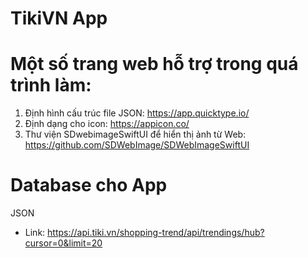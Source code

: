 # TikiVN App

# Một số trang web hỗ trợ trong quá trình làm:
1. Định hình cấu trúc file JSON: https://app.quicktype.io/
2. Định dạng cho icon: https://appicon.co/
3. Thư viện SDwebimageSwiftUI để hiển thị ảnh từ Web: https://github.com/SDWebImage/SDWebImageSwiftUI

# Database cho App
JSON
  - Link: https://api.tiki.vn/shopping-trend/api/trendings/hub?cursor=0&limit=20

